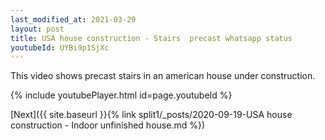 ```yaml
---
last_modified_at: 2021-03-29
layout: post
title: USA house construction - Stairs  precast whatsapp status
youtubeId: UYBi9p1SjXc
---
```


This video shows precast stairs in an american house under construction.

{% include youtubePlayer.html id=page.youtubeId %}

[Next]({{ site.baseurl }}{% link split1/_posts/2020-09-19-USA house construction - Indoor unfinished house.md %})

